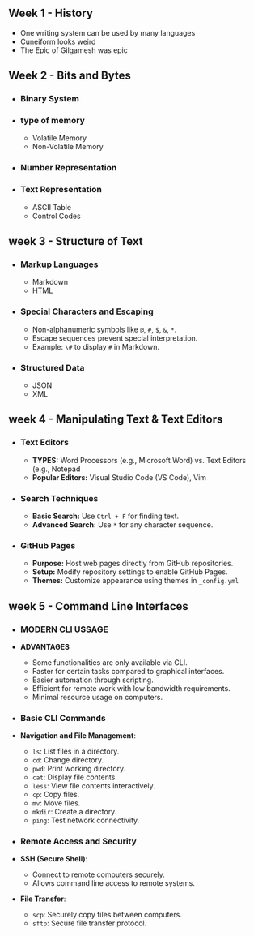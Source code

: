 ## Week 1 - History
- One writing system can be used by many languages
- Cuneiform looks weird
- The Epic of Gilgamesh was epic

## Week 2 - Bits and Bytes

- ### Binary System
  
- ### type of memory
  - Volatile Memory
  - Non-Volatile Memory
     
- ### Number Representation

- ### Text Representation
   - ASCII Table
   - Control Codes

## week 3 - Structure of Text   

  - ### Markup Languages
     - Markdown
     - HTML

  - ### Special Characters and Escaping
       - Non-alphanumeric symbols like `@`, `#`, `$`, `&`, `*`.  
       - Escape sequences prevent special interpretation.  
       - Example: `\#` to display `#` in Markdown.
   
  - ### Structured Data  
       - JSON
       - XML
         
## week 4 - Manipulating Text & Text Editors

 - ### Text Editors
     - **TYPES:** Word Processors (e.g., Microsoft Word) vs. Text Editors (e.g., Notepad   
     - **Popular Editors:** Visual Studio Code (VS Code), Vim

 - ### Search Techniques      
     - **Basic Search:** Use `Ctrl + F` for finding text.
     - **Advanced Search:** Use `*` for any character sequence.

 - ### GitHub Pages
     - **Purpose:** Host web pages directly from GitHub repositories.
     - **Setup:** Modify repository settings to enable GitHub Pages.
     - **Themes:** Customize appearance using themes in `_config.yml`       


## week 5 - Command Line Interfaces

 - ### MODERN CLI USSAGE
 - **ADVANTAGES**    
    - Some functionalities are only available via CLI.  
    - Faster for certain tasks compared to graphical interfaces.  
    - Easier automation through scripting.  
    - Efficient for remote work with low bandwidth requirements.  
    - Minimal resource usage on computers.
  
- ### Basic CLI Commands  
- **Navigation and File Management**:  
  - `ls`: List files in a directory.  
  - `cd`: Change directory.  
  - `pwd`: Print working directory.  
  - `cat`: Display file contents.  
  - `less`: View file contents interactively.  
  - `cp`: Copy files.  
  - `mv`: Move files.  
  - `mkdir`: Create a directory.  
  - `ping`: Test network connectivity.

- ### Remote Access and Security  
- **SSH (Secure Shell)**:  
  - Connect to remote computers securely.  
  - Allows command line access to remote systems.  
    
- **File Transfer**:  
  - `scp`: Securely copy files between computers.  
  - `sftp`: Secure file transfer protocol.    
    


   

           
     

